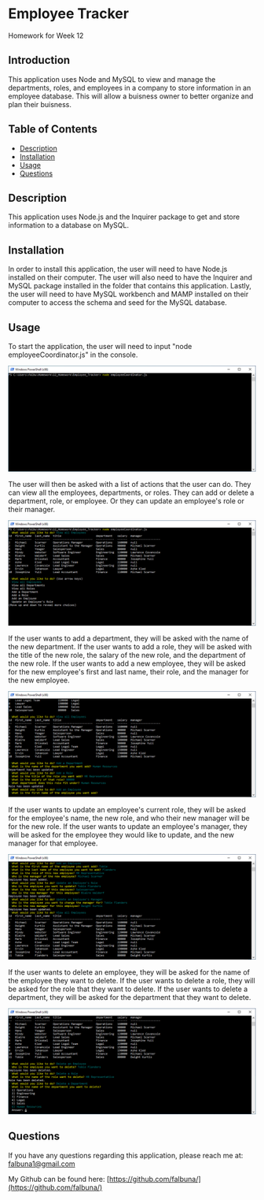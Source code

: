 # Employee Tracker

Homework for Week 12

## Introduction

This application uses Node and MySQL to view and manage the departments, roles, and employees in a company to store information in an employee database. This will allow a buisness owner to better organize and plan their buisness.

## Table of Contents
* [Description](#Description)
* [Installation](#Installation)
* [Usage](#Usage)
* [Questions](#Questions)

## Description

This application uses Node.js and the Inquirer package to get and store information to a database on MySQL.

## Installation

In order to install this application, the user will need to have Node.js installed on their computer. The user will also need to have the Inquirer and MySQL package installed in the folder that contains this application. Lastly, the user will need to have MySQL workbench and MAMP installed on their computer to access the schema and seed for the MySQL database.

## Usage

To start the application, the user will need to input "node employeeCoordinator.js" in the console.

![Windows Powershell with node employeeCoordinator.js](https://github.com/falbuna/Employee_Tracker/blob/master/Assets/1nodeFirst.png)

The user will then be asked with a list of actions that the user can do. They can view all the employees, departments, or roles. They can add or delete a department, role, or employee. Or they can update an employee's role or their manager.

![View all Employees table and list all actions.](https://github.com/falbuna/Employee_Tracker/blob/master/Assets/2list.png)

If the user wants to add a department, they will be asked with the name of the new department. If the user wants to add a role, they will be asked with the title of the new role, the salary of the new role, and the department of the new role. If the user wants to add a new employee, they will be asked for the new employee's first and last name, their role, and the manager for the new employee.

![Adding a department, role, or employee.](https://github.com/falbuna/Employee_Tracker/blob/master/Assets/3add.png)

If the user wants to update an employee's current role, they will be asked for the employee's name, the new role, and who their new manager will be for the new role. If the user wants to update an employee's manager, they will be asked for the employee they would like to update, and the new manager for that employee.

![Updating an employees Role or manager](https://github.com/falbuna/Employee_Tracker/blob/master/Assets/4update.png)

If the user wants to delete an employee, they will be asked for the name of the employee they want to delete. If the user wants to delete a role, they will be asked for the role that they want to delete. If the user wants to delete a department, they will be asked for the department that they want to delete.

![Deleting a department, role, or employee](https://github.com/falbuna/Employee_Tracker/blob/master/Assets/5delete.png)

## Questions

If you have any questions regarding this application, please reach me at: falbuna1@gmail.com

My Github can be found here: [https://github.com/falbuna/](https://github.com/falbuna/)